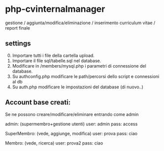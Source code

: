 
# php-cvinternalmanager

gestione / aggiunta/modifica/eliminazione  / inserimento curriculum vitae / report finale

## settings 
0) Importare tutti i file della cartella upload.
1) Importare il file sql/tabelle.sql nel database.
2) Modificare in /members/mysql.php i parametri di connessione del database.
3) Su authconfig.php modificare le path/percorsi dello script e  connessioni al db
4) Su auth.php modificare le impostazioni del database (di nuovo..)


## Account base creati: 
Se ne possono creare/modificare/eliminare entrando come admin


admin: (supermembro+gestione utenti)
user: admin 
pass: access

SuperMembro: (vede, aggiunge, modifica)
user: prova
pass: ciao

Membro: (vede, ricerca)
user: prova2
pass: ciao
